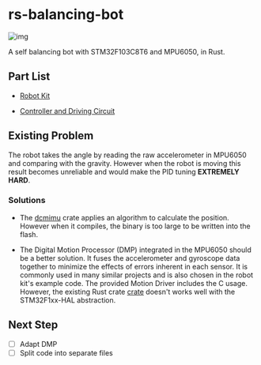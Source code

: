 # rs-balancing-bot

![img](./example.gif)

A self balancing bot with STM32F103C8T6 and MPU6050, in Rust.

## Part List

- [Robot Kit](https://item.taobao.com/item.htm?spm=a1z10.1-c.w4004-10676576509.4.27b522d9dASwDW&id=45470143481)

- [Controller and Driving Circuit](https://item.taobao.com/item.htm?spm=a1z10.1-c.w4004-10676576509.28.27b522d9dASwDW&id=520789523491)

## Existing Problem

The robot takes the angle by reading the raw accelerometer in MPU6050 and comparing with the gravity. However when the robot is moving this result becomes unreliable and would make the PID tuning **EXTREMELY HARD**.

### Solutions

- The [dcmimu](https://crates.io/crates/dcmimu) crate applies an algorithm to calculate the position. However when it compiles, the binary is too large to be written into the flash.

- The Digital Motion Processor (DMP) integrated in the MPU6050 should be a better solution. It fuses the accelerometer and gyroscope data together to minimize the effects of errors inherent in each sensor. It is commonly used in many similar projects and is also chosen in the robot kit's example code. The provided Motion Driver includes the C usage. However, the existing Rust crate [crate](https://crates.io/crates/drogue-mpu-6050) doesn't works well with the STM32F1xx-HAL abstraction.

## Next Step

- [ ] Adapt DMP
- [ ] Split code into separate files
